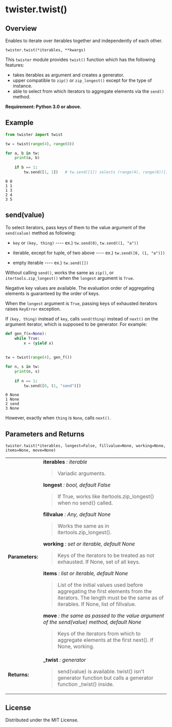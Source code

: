 # twister.twist()

## Overview

Enables to iterate over iterables together and independently of each other.  

    twister.twist(*iterables, **kwargs)

This `twister` module provides `twist()` function which has the following features:
  * takes iterables as argument and creates a generator.
  * upper compatible to `zip()` or `zip_longest()` except for the type of instance.
  * able to select from which iterators to aggregate elements via the `send()` method.

**Requirement: Python 3.0 or above.**

## Example

```python
from twister import twist

tw = twist(range(4), range(8))

for a, b in tw:
    print(a, b)
    
    if b == 1:
        tw.send([1, 1])   # tw.send([1]) selects (range(4), range(8))[1].

```

    0 0
    1 1
    1 3
    2 4
    3 5
    

## send(value)

To select iterators, pass keys of them to the value argument of the `send(value)` method as following:

  * `key` or `(key, thing)` ----  ex.) `tw.send(0)`, `tw.send((1, "a"))`
    
  * iterable, except for tuple, of two above ----  ex.) `tw.send([0, (1, "a")])`
    
  * empty iterable ---- ex.) `tw.send([])`

Without calling `send()`, works the same as `zip()`, or `itertools.zip_longest()` when the `longest` argument is `True`.

Negative key values are available. The evaluation order of aggregating elements is guaranteed by the order of keys. 

When the `longest` argument is `True`, passing keys of exhausted iterators raises `KeyError` exception.

If `(key, thing)` instead of `key`, calls `send(thing)` instead of `next()` on the argument iterator, which is supposed to be generator. For example:

```python
def gen_f(x=None):
    while True:
        x = (yield x)
        
        
tw = twist(range(4), gen_f())

for n, s in tw:
    print(n, s)
    
    if n == 1:
        tw.send([0, (1, "send")])
```

    0 None
    1 None
    2 send
    3 None


However, exactly when `thing` is `None`, calls `next()`.


## Parameters and Returns

    twister.twist(*iterables, longest=False, fillvalue=None, working=None, items=None, move=None)

<table>
  <tbody>
    <tr>
      <td>
          <b>Parameters:</b>
      </td>
      <td align="left">
          <b>iterables</b><i> : iterable</i><br>
          <blockquote>
              Variadic arguments.<br>
          </blockquote>
          <b>longest</b><i> : bool, default False</i><br>
          <blockquote>
              If True, works like itertools.zip_longest() when no send() called.<br>
          </blockquote>
          <b>fillvalue</b><i> : Any, default None</i><br>
          <blockquote>
              Works the same as in itertools.zip_longest().
          </blockquote>
          <b>working</b><i> : set or iterable, default None</i><br>
          <blockquote>
              Keys of the iterators to be treated as not exhausted. If None, set of all keys.
          </blockquote>
          <b>items</b><i> : list or iterable, default None</i><br>
          <blockquote>
              List of the initial values used before aggregating the first elements from the iterators. The length must be the same as of iterables. If None, list of fillvalue.
          </blockquote>
          <b>move</b><i> : the same as passed to the value argument of the send(value) method, default None</i><br>
          <blockquote>
              Keys of the iterators from which to aggregate elements at the first next(). If None, working.
          </blockquote>
      </td>
    </tr>
    <tr>
      <td>
          <b>Returns:</b>
      </td>
      <td align="left">
          <b>_twist</b><i> : generator</i><br>
          <blockquote>
              send(value) is available. twist() isn't generator function but calls a generator function _twist() inside.
          </blockquote>
      </td>
    </tr>
  </tbody>
</table>

## License

Distributed under the MIT License.
